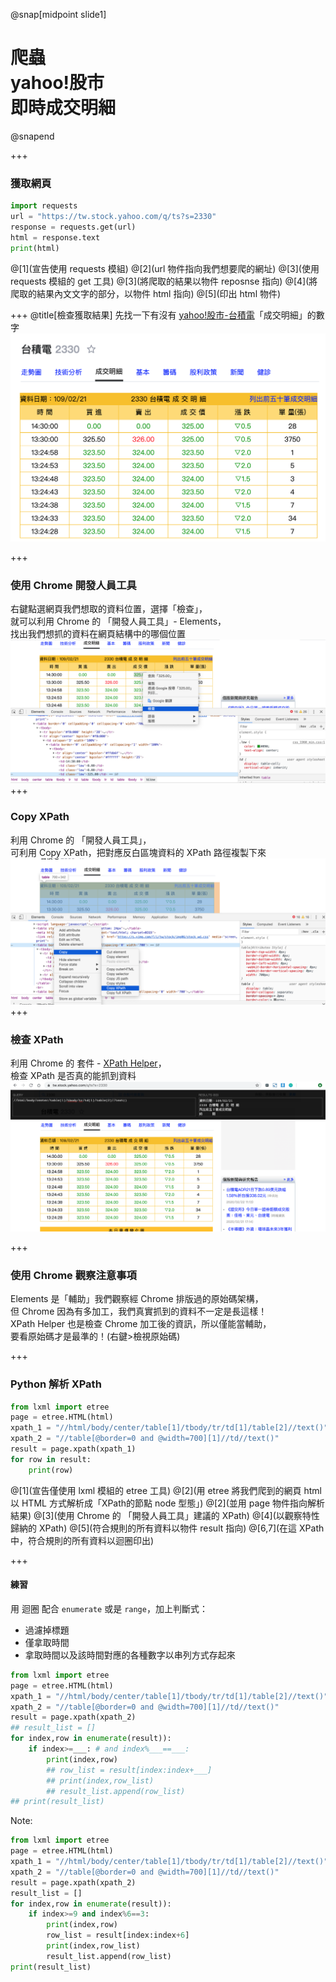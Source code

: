 @snap[midpoint slide1]
<h1>爬蟲<br>yahoo!股市<br>即時成交明細</h1>
@snapend

+++
### 獲取網頁
``` python 
import requests
url = "https://tw.stock.yahoo.com/q/ts?s=2330"
response = requests.get(url)
html = response.text
print(html)
```

@[1](宣告使用 requests 模組)
@[2](url 物件指向我們想要爬的網址)
@[3](使用 requests 模組的 get 工具)
@[3](將爬取的結果以物件 reposnse 指向)
@[4](將爬取的結果內文文字的部分，以物件 html 指向)
@[5](印出 html 物件)

+++
@title[檢查獲取結果]
先找一下有沒有 [yahoo!股市-台積電](https://tw.stock.yahoo.com/q/ts?s=2330)「成交明細」的數字
![yahoo_2330](assets/img/yahoo_2330.png)

+++
### 使用 Chrome 開發人員工具
右鍵點選網頁我們想取的資料位置，選擇「檢查」，  
就可以利用 Chrome 的 「開發人員工具」- Elements，  
找出我們想抓的資料在網頁結構中的哪個位置
![yahoo_2330_xpath1](assets/img/yahoo_2330_xpath1.png)
+++
### Copy XPath
利用 Chrome 的 「開發人員工具」，  
可利用 Copy XPath，把對應反白區塊資料的 XPath 路徑複製下來
![yahoo_2330_xpath1_copy](assets/img/yahoo_2330_xpath1_copy.png)
+++

### 檢查 XPath 
利用 Chrome 的 套件 - [XPath Helper](https://chrome.google.com/webstore/detail/xpath-helper/hgimnogjllphhhkhlmebbmlgjoejdpjl?hl=zh-TW)，  
檢查 XPath 是否真的能抓到資料
![yahoo_2330_xpath1_xpaht_helper](assets/img/yahoo_2330_xpath1_xpaht_helper.png)

+++ 
### 使用 Chrome 觀察注意事項
Elements 是「輔助」我們觀察經 Chrome 排版過的原始碼架構，  
但 Chrome 因為有多加工，我們真實抓到的資料不一定是長這樣！  
XPath Helper 也是檢查 Chrome 加工後的資訊，所以僅能當輔助，  
要看原始碼才是最準的！(右鍵>檢視原始碼)  

+++
### Python 解析 XPath

```python
from lxml import etree
page = etree.HTML(html)
xpath_1 = "//html/body/center/table[1]/tbody/tr/td[1]/table[2]//text()"
xpath_2 = "//table[@border=0 and @width=700][1]//td//text()"
result = page.xpath(xpath_1)
for row in result:
    print(row)
```
@[1](宣告僅使用 lxml 模組的 etree 工具)
@[2](用 etree 將我們爬到的網頁 html 以 HTML 方式解析成「XPath的節點 node 型態」)
@[2](並用 page 物件指向解析結果)
@[3](使用  Chrome 的 「開發人員工具」建議的 XPath)
@[4](以觀察特性歸納的 XPath)
@[5](符合規則的所有資料以物件 result 指向)
@[6,7](在這 XPath 中，符合規則的所有資料以迴圈印出)

+++
#### 練習
用 迴圈 配合 `enumerate` 或是 `range`，加上判斷式：
- 過濾掉標題
- 僅拿取時間
- 拿取時間以及該時間對應的各種數字以串列方式存起來

``` python
from lxml import etree
page = etree.HTML(html)
xpath_1 = "//html/body/center/table[1]/tbody/tr/td[1]/table[2]//text()"
xpath_2 = "//table[@border=0 and @width=700][1]//td//text()"
result = page.xpath(xpath_2)
## result_list = []
for index,row in enumerate(result)):
    if index>=___: # and index%___==___:
        print(index,row)
        ## row_list = result[index:index+___]
        ## print(index,row_list)
        ## result_list.append(row_list)
## print(result_list)
```


Note:

``` python
from lxml import etree
page = etree.HTML(html)
xpath_1 = "//html/body/center/table[1]/tbody/tr/td[1]/table[2]//text()"
xpath_2 = "//table[@border=0 and @width=700][1]//td//text()"
result = page.xpath(xpath_2)
result_list = []
for index,row in enumerate(result)):
    if index>=9 and index%6==3:
        print(index,row)
        row_list = result[index:index+6]
        print(index,row_list)
        result_list.append(row_list)
print(result_list)
```


